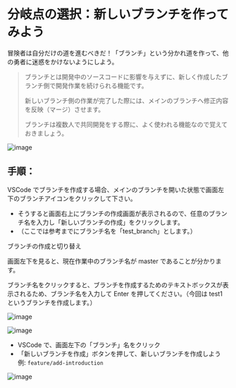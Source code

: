 # 分岐点の選択：新しいブランチを作ってみよう

冒険者は自分だけの道を進むべきだ！「ブランチ」という分かれ道を作って、他の勇者に迷惑をかけないようにしよう。

> ブランチとは開発中のソースコードに影響を与えずに、新しく作成したブランチ側で開発作業を続けられる機能です。
>
> 新しいブランチ側の作業が完了した際には、メインのブランチへ修正内容を反映（マージ）させます。
>
> ブランチは複数人で共同開発をする際に、よく使われる機能なので覚えておきましょう。

![image](https://github.com/user-attachments/assets/29545529-7200-416e-b57b-74edd0b995d9)

## 手順：

VSCode でブランチを作成する場合、メインのブランチを開いた状態で画面左下のブランチアイコンをクリックして下さい。

- そうすると画面右上にブランチの作成画面が表示されるので、任意のブランチ名を入力し「新しいブランチの作成」をクリックします。
- （ここでは参考までにブランチ名を「test_branch」とします。）

ブランチの作成と切り替え

画面左下を見ると、現在作業中のブランチ名が master であることが分かります。

ブランチ名をクリックすると、ブランチを作成するためのテキストボックスが表示されるため、ブランチ名を入力して Enter を押してください。（今回は test1 というブランチを作成します。）

![image](https://github.com/user-attachments/assets/a6cdd0fd-a36f-42d2-86db-71de06e11b84)

![image](https://github.com/user-attachments/assets/8089cae2-d207-4a8d-96dc-50727bcd325f)

- VSCode で、画面左下の「ブランチ」名をクリック
- 「新しいブランチを作成」ボタンを押して、新しいブランチを作成しよう  
  例: `feature/add-introduction`

![image](https://storage.googleapis.com/zenn-user-upload/21f8ac9accda-20231206.gif)
